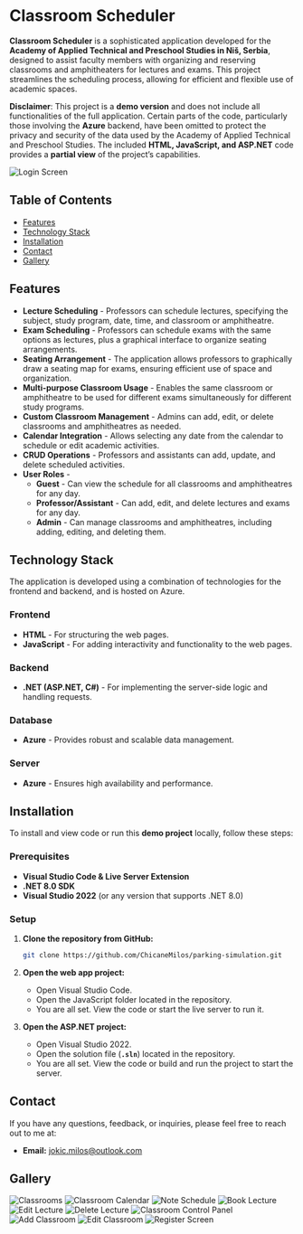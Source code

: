 # Classroom Scheduler

**Classroom Scheduler** is a sophisticated application developed for the **Academy of Applied Technical and Preschool Studies in Niš, Serbia**, designed to assist faculty members with organizing and reserving classrooms and amphitheaters for lectures and exams. This project streamlines the scheduling process, allowing for efficient and flexible use of academic spaces.

**Disclaimer**: This project is a **demo version** and does not include all functionalities of the full application. Certain parts of the code, particularly those involving the **Azure** backend, have been omitted to protect the privacy and security of the data used by the Academy of Applied Technical and Preschool Studies. The included **HTML, JavaScript, and ASP.NET** code provides a **partial view** of the project’s capabilities.

![Login Screen](https://drive.google.com/uc?id=1SFIXHyJT8k5c1VxGoH9tKoZ5xFl6T_rR)

## Table of Contents

- [Features](#features)
- [Technology Stack](#technology-stack)
- [Installation](#installation)
- [Contact](#contact)
- [Gallery](#gallery)

## Features

+ **Lecture Scheduling** - Professors can schedule lectures, specifying the subject, study program, date, time, and classroom or amphitheatre.
+ **Exam Scheduling** - Professors can schedule exams with the same options as lectures, plus a graphical interface to organize seating arrangements.
+ **Seating Arrangement** - The application allows professors to graphically draw a seating map for exams, ensuring efficient use of space and organization.
+ **Multi-purpose Classroom Usage** - Enables the same classroom or amphitheatre to be used for different exams simultaneously for different study programs.
+ **Custom Classroom Management** - Admins can add, edit, or delete classrooms and amphitheatres as needed.
+ **Calendar Integration** - Allows selecting any date from the calendar to schedule or edit academic activities.
+ **CRUD Operations** - Professors and assistants can add, update, and delete scheduled activities.
+ **User Roles** - 
  - **Guest** - Can view the schedule for all classrooms and amphitheatres for any day.
  - **Professor/Assistant** - Can add, edit, and delete lectures and exams for any day.
  - **Admin** - Can manage classrooms and amphitheatres, including adding, editing, and deleting them.

## Technology Stack
The application is developed using a combination of technologies for the frontend and backend, and is hosted on Azure.

### Frontend
+ **HTML** - For structuring the web pages.
+ **JavaScript** - For adding interactivity and functionality to the web pages.

### Backend
+ **.NET (ASP.NET, C#)** - For implementing the server-side logic and handling requests.

### Database
+ **Azure** - Provides robust and scalable data management.

### Server
+ **Azure** - Ensures high availability and performance.

## Installation
To install and view code or run this **demo project** locally, follow these steps:

### Prerequisites

- **Visual Studio Code & Live Server Extension**
- **.NET 8.0 SDK**
- **Visual Studio 2022** (or any version that supports .NET 8.0)

### Setup
1. **Clone the repository from GitHub:**
   ```bash
   git clone https://github.com/ChicaneMilos/parking-simulation.git

2. **Open the web app project:**
    + Open Visual Studio Code.
    + Open the JavaScript folder located in the repository.
    + You are all set. View the code or start the live server to run it.
    
3. **Open the ASP.NET project:**
    + Open Visual Studio 2022.
    + Open the solution file (**`.sln`**) located in the repository.
    + You are all set. View the code or build and run the project to start the server.

## Contact

If you have any questions, feedback, or inquiries, please feel free to reach out to me at:

- **Email:** [jokic.milos@outlook.com](mailto:jokic.milos@outlook.com)

## Gallery

![Classrooms](https://drive.google.com/uc?id=1-bn90Q-Y_2F32jHl0N1FG6DDEnosXsUr)
![Classroom Calendar](https://drive.google.com/uc?id=17kw8i2HZZGM1Y1ai0qJxmL_dAqtUqGlJ)
![Note Schedule](https://drive.google.com/uc?id=1mHN5IUyrfXM11TWIow1Qj7ELKjpwWn0K)
![Book Lecture](https://drive.google.com/uc?id=1ieTmArZWVJRGAeoJN0R3CiBMe3AdIz2W)
![Edit Lecture](https://drive.google.com/uc?id=1dyThd7ceDg4s7WV3NpQWHSOrfCCEF0ac)
![Delete Lecture](https://drive.google.com/uc?id=1lhSNiEgnOHkTSz9uFclgyKMYQfaqpcXs)
![Classroom Control Panel](https://drive.google.com/uc?id=18-bAfukPYAMmzKzkVMeyFZSRyVx181Eu)
![Add Classroom](https://drive.google.com/uc?id=1EYYKuQ1ywxA3D3lqdnvHvVSRngdpAmle)
![Edit Classroom](https://drive.google.com/uc?id=1Vw8rT1u2dFIzcEvAsugKuAwy4p2qq0yr)
![Register Screen](https://drive.google.com/uc?id=1GMHm8Q25jvtFmS3GDknkihbBXgXcelwB)
